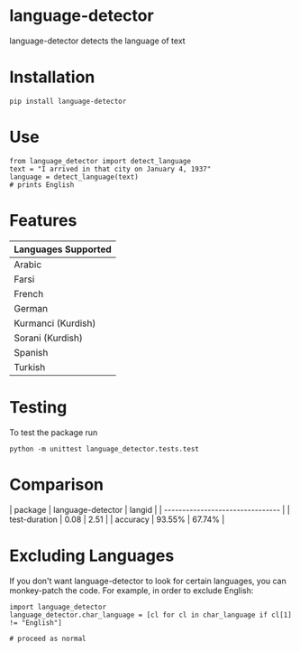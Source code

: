 # language-detector
language-detector detects the language of text

# Installation
```
pip install language-detector
```

# Use
```
from language_detector import detect_language
text = "I arrived in that city on January 4, 1937"
language = detect_language(text)
# prints English
```

# Features
| Languages Supported |
| ------------------- |
| Arabic |
| Farsi |
| French |
| German |
| Kurmanci (Kurdish) |
| Sorani (Kurdish) |
| Spanish|
| Turkish |

# Testing
To test the package run
```
python -m unittest language_detector.tests.test
```

# Comparison
| package | language-detector | langid |
| -------------------------------- |
| test-duration | 0.08 | 2.51 |
| accuracy | 93.55% | 67.74% |

# Excluding Languages
If you don't want language-detector to look for certain languages, you can monkey-patch the code.  For example, in order to exclude English:
```
import language_detector
language_detector.char_language = [cl for cl in char_language if cl[1] != "English"]

# proceed as normal
``` 
